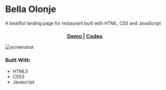 <h1>Bella Olonje</h1>
A beatiful landing page for restaurant built with HTML, CSS and JavaScript 

<div align="center">
  <h3>
    <a href="https://sharipov-bella-olonje.netlify.app/">
      Demo
    </a>
    <span> | </span>
    <a href="https://github.com/sharipovme/pagina-responsive/tree/main/project">
      Codes
    </a>
  </h3>
</div>

![screenshot](https://github.com/sharipovme/pagina-responsive/blob/main/preview.png)

### Built With

- HTML5
- CSS3
- Javascript
